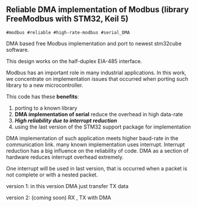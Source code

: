 ## Reliable DMA implementation of Modbus (library FreeModbus with STM32, Keil 5)

`#modbus #reliable #high-rate-modbus #serial_DMA`

DMA based free Modbus implementation and port to newest stm32cube software.

This design works on the half-duplex EIA-485 interface.

Modbus has an important role in many industrial applications. In this work, we concentrate on implementation issues that occurred when porting such library to a new microcontroller.

This code has these **benefits**:

1.   porting to a known library
2.   **DMA implementation of serial** reduce the overhead in high data-rate
3.   ***High reliability due to interrupt reduction*** 
4.   using the last version of the STM32 support package for implementation

DMA implementation of such application meets higher baud-rate in the communication link. many known implementation uses interrupt. Interrupt reduction has a big influence on the reliability of code. DMA as a section of hardware reduces interrupt overhead extremely.

One interrupt will be used in last version, that is occurred when a packet is not complete or with a nested packet.   

version 1: in this version DMA just transfer TX data

version 2: (coming soon) RX , TX  with DMA

